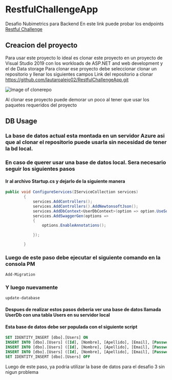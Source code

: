 # RestfulChallengeApp
Desafio Nubimetrics para Backend
En este link puede probar los endpoints
[Restful Challenge](https://restfulappchallenge.azurewebsites.net/swagger/index.html)
## Creacion del proyecto
Para usar este proyecto lo ideal es clonar este proyecto en un proyecto de Visual Studio 2019 con los workloads de ASP.NET and web development y el de Data storage
Para clonar ese proyecto debe seleccionar clonar un repositorio y llenar los siguientes campos
Link del repositorio a clonar https://github.com/lautaroalejo02/RestfulChallengeApp.git

![Image of clonerepo](https://nimbus-screenshots.s3.amazonaws.com/s/fca8f78e28f7f7c117f63fc64936fcfa.png)

Al clonar ese proyecto puede demorar un poco al tener que usar los paquetes requeridos del proyecto

## DB Usage
### La base de datos actual esta montada en un servidor Azure asi que al clonar el repositorio puede usarla sin necesidad de tener la bd local.
### En caso de querer usar una base de datos local. Sera necesario seguir los siguientes pasos
#### Ir al archivo Startup.cs y dejarlo de la siguiente manera
```c#
public void ConfigureServices(IServiceCollection services)
        {
            services.AddControllers();
            services.AddControllers().AddNewtonsoftJson();
            services.AddDbContext<UserDbContext>(option => option.UseSqlServer(@"Data Source=(localdb)\MSSQLLocalDB;Initial Catalog=UsersDb;"));
            services.AddSwaggerGen(options =>
            {
                options.EnableAnnotations();
               
            });

        }
```
### Luego de este paso debe ejecutar el siguiente comando en la consola PM

```
Add-Migration
```
### Y luego nuevamente
```
update-database
```
#### Despues de realizar estos pasos deberia ver una base de datos llamada UserDb con una tabla Users en su servidor local
#### Esta base de datos debe ser populada con el siguiente script
```SQL
SET IDENTITY_INSERT [dbo].[Users] ON
INSERT INTO [dbo].[Users] ([Id], [Nombre], [Apellido], [Email], [Password]) VALUES (1, N'Lautaro', N'Alejo', N'lautitomasalejo@gmail.com', N'Testing')
INSERT INTO [dbo].[Users] ([Id], [Nombre], [Apellido], [Email], [Password]) VALUES (2, N'Tomas', N'Alejo', N'lautarotomasalejo@gmai.com', N'12345')
INSERT INTO [dbo].[Users] ([Id], [Nombre], [Apellido], [Email], [Password]) VALUES (3, N'Lisandro', N'Alejo', N'mario@gmail.com', N'54321')
SET IDENTITY_INSERT [dbo].[Users] OFF

```
Luego de este paso, ya podria utilizar la base de datos para el desafio 3 sin nigun problema
